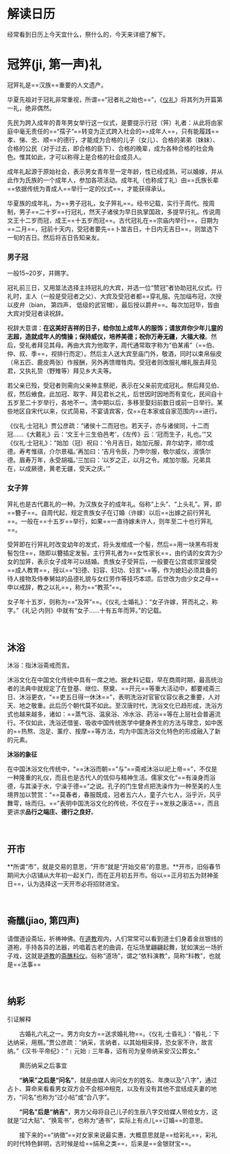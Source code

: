 # 解读日历

经常看到日历上今天宜什么，祭什么的，今天来详细了解下。

# 冠笄(ji, 第一声)礼

冠笄礼是==汉族==重要的人文遗产。

华夏先祖对于冠礼非常重视，所谓==“冠者礼之始也==”，《[仪礼](https://baike.baidu.com/item/%E4%BB%AA%E7%A4%BC/5394977)》将其列为开篇第一礼，绝非偶然。

先民为跨入成年的青年男女举行这一仪式，是要提示行冠（笄）礼者：从此将由家庭中毫无责任的==“孺子”==转变为正式跨入社会的==成年人==，只有能履践==孝、悌、忠、顺==的德行，才能成为合格的儿子（女儿）、合格的弟弟（妹妹）、合格的公民（对于过去，即合格的臣下）、合格的晚辈，成为各种合格的社会角色。惟其如此，才可以称得上是合格的社会成员人。

成年礼起源于原始社会，表示男女青年至一定年龄，性已经成熟，可以婚嫁，并从此作为氏族的一个成年人，参加各项活动。成年礼（也称成丁礼）由==氏族长辈==依据传统为青成人==举行一定的仪式==，才能获得承认。

华夏族的成年礼，为==男子冠礼，女子笄礼==。经书记载，实行于周代。按周制，男子==二十岁==行冠礼，然天子诸侯为早日执掌国政，多提早行礼。传说周文王十二岁而冠，成王==十五岁而冠==。古代冠礼在==宗庙内举行==，日期为==二月==，冠前十天内，受冠者要先==卜筮吉日，十日内无吉日==，则筮选下一旬的吉日。然后将吉日告知亲友。

### 男子冠

一般15~20岁，并赐字。

冠礼前三日，又用筮法选择主持冠礼的大宾，并选一位“赞冠”者协助冠礼仪式。行礼时，主人（一般是受冠者之父）、大宾及受冠者都==穿礼服。先加缁布冠，次授以皮弁（bian， 第四声， 低级的武官帽），最后授以爵弁==。每次加冠毕，皆由大宾对受冠者读祝辞。

祝辞大意谓：**在这美好吉祥的日子，给你加上成年人的服饰；请放弃你少年儿童的志超，造就成年人的情操；保持威仪，培养美德；祝你万寿无疆，大福大禄**。然后，受礼者拜见其母。再由大宾为他取字，周代通常取字称为“伯某甫”（==伯、仲、叔、季==，视排行而定）。然后主人送大宾至庙门外，敬酒，同时以束帛俪皮（帛五匹、鹿皮两张）作报酬，另外再馈赠牲肉。受冠者则改服礼帽礼服去拜见君，又执礼贽（野雉等）拜见乡大夫等。

若父亲已殁，受冠者则需向父亲神主祭祀，表示在父亲前完成冠礼。祭后拜见伯、叔，然后飨食。此加冠、取字、拜见君长之礼，后世因时因地而有变化，民间自十五岁至二十岁举行，各地不一。清中期以后，多移至娶妇前数日或前一日举行。某些地区自宋代以来，仪式简易，不宴请宾客，仅==在本家或自家范围内==进行。

《仪礼·士冠礼》贾公彦疏：“诸侯十二而冠也。若天子，亦与诸侯同，十二而冠......《大戴礼》云：‘文王十三生伯邑考’，《左传》云：‘冠而生子，礼也。’”又《仪礼·士冠礼》：“始加（冠）祝曰：‘令月吉日，始加元服，弃尔幼字，顺尔成德。寿考惟祺，介尔景福。’再加曰：‘吉月令辰，乃申尔服，敬尔威仪，淑慎尔德。眉寿万年，永受胡福。’三加曰：‘以岁之正，以月之令。咸加尔服。兄弟具在，以成厥德，黄老无疆，受天之庆。’”

### 女子笄

笄礼也是古代嘉礼的一种。为汉族女子的成年礼。俗称“上头”、“上头礼”。笄，即==簪子==。自周代起，规定贵族女子在订婚（许嫁）以后==出嫁之前行笄礼==。一般在==十五岁==举行，如果==一直待嫁未许人，则年至二十也行笄礼==。

受笄即在行笄礼时改变幼年的发式，将头发绾成一个髻，然后==用一块黑布将发髻包住==，随即以簪插定发髻。主行笄礼者为==女性家长==，由约请的女宾为少女的加笄，表示女子成年可以结婚。贵族女子受笄后，一般要在公宫或宗室接受==成人教育==，授以==“妇德、妇容、妇功、妇言”==等，作为媳妇必须具备的待人接物及侍奉舅姑的品德礼貌与女红劳作等技巧本颂。后世改为由少女之母==申以戒辞，教之以礼==，称为==“教茶”==。

女子年十五岁，则称为==“及笄”==。《仪礼·士婚礼》：“女子许嫁，笄而礼之，称字。”《礼记·内则》中就有“女子……十有五年而笄。”的记载。

<br>

## 沐浴

沐浴：指沐浴斋戒而言。

沐浴文化在中国文化传统中具有一席之地。据史料记载，早在商周时期，最高统治者的法典中就规定了在登基、继位、祭奠、==开元==等重大活动中，都要戒斋三日、沐浴更衣，“==吏五日得一休沐==”，表明洗浴对官宦仪容仪表之重要，人对天、地之敬重。此后历个朝代莫不如此。至汉唐时代，洗浴文化已趋形成，洗浴方式也越来越多，诸如：==蒸气浴、温泉浴、冷水浴、药浴==等在上层社会普遍流行。不仅如此，洗浴还借鉴、吸收中国传统医学中健身养生的方法与理念，如中医的==热熬、泡足、薰疗、按摩==等方法，均为中国洗浴文化特色的形成融入了新的元素。

**沐浴的象征**

在中国沐浴文化传统中，“==沐浴而朝==”与“==斋戒沐浴以祀上帝==”，不仅是一种隆重的礼仪，而且也是古代人的信仰与精神生活。儒家文化“==有澡身而浴德，与其澡于水，宁澡于德==”之说。孔子的门生曾点把洗澡作为一种至美的人生境界加以赞赏：“==莫春者，春服既成，冠者五六人，童子六七人，浴乎沂，风乎舞雩，咏而归。==”表明中国洗浴文化的传统，不仅在于==发肤之康洁==，而且更讲求**品行之端庄、德行之良好**。

<br>

## 开市

**所谓“市”，就是交易的意思，“开市”就是“开始交易”的意思。**开市，旧俗春节期间大小店铺从大年初一起关门，而在正月初五开市。俗以==正月初五为财神圣日==，认为选择这一天开市必将招财进宝。

<br>

## 斋醮(jiao, 第四声)

请僧道设斋坛，祈祷神佛。在[道教](https://www.baidu.com/s?wd=%E9%81%93%E6%95%99&tn=SE_PcZhidaonwhc_ngpagmjz&rsv_dl=gh_pc_zhidao)观内，人们常常可以看到道士们身着金丝银线的道袍，手持各异的法器，吟唱着古老的曲调，在坛场里翩翩起舞，犹如演出一场折子戏，这就是[道教](https://www.baidu.com/s?wd=%E9%81%93%E6%95%99&tn=SE_PcZhidaonwhc_ngpagmjz&rsv_dl=gh_pc_zhidao)的[斋醮科仪](https://www.baidu.com/s?wd=%E6%96%8B%E9%86%AE%E7%A7%91%E4%BB%AA&tn=SE_PcZhidaonwhc_ngpagmjz&rsv_dl=gh_pc_zhidao)。俗称“道场”，谓之“依科演教”，简称“科教”，也就是==法事==

<br>

## 纳彩

引证解释

　　古婚礼六礼之一。男方向女方==送求婚礼物==。《仪礼·士昏礼》：“昏礼：下达纳采，用鴈。”贾公彦疏：“纳采，言纳者，以其始相采择，恐女家不许，故言纳。”《汉书·平帝纪》：“﹝元始﹞三年春，诏有司为皇帝纳采安汉公葬女。”

　　黄历纳采之后事宜

　　**“纳采”之后是“问名”**，就是由媒人询问女方的姓名、年庚以及“八字”，通过占卜、算命来看看男女双方会不会相冲相克，以及有没有其他不宜结成夫妻的地方，“问名”也称为“过小帖”或“合八字”。

　　**“问名”后是“纳吉”**，男方父母将自己儿子的生辰八字交给媒人带给女方，这就是“过大贴”、“换鸾书”，也称为“通书”，实际上有点儿==订婚==的意思。

　　接下来的==“纳徵”==对女家来说最实惠，大概意思就是==给彩礼==，彩礼的时代特色鲜明，古时候是给==绢帛之类==，后来是==金银财宝==。



